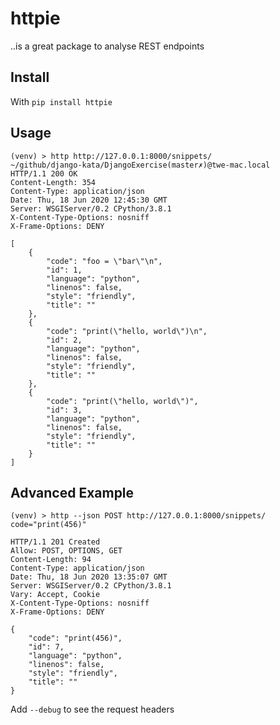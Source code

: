 # httpie
..is a great package to analyse REST endpoints


## Install
With ``pip install httpie``

## Usage
        
    (venv) > http http://127.0.0.1:8000/snippets/                                    ~/github/django-kata/DjangoExercise(master✗)@twe-mac.local
    HTTP/1.1 200 OK
    Content-Length: 354
    Content-Type: application/json
    Date: Thu, 18 Jun 2020 12:45:30 GMT
    Server: WSGIServer/0.2 CPython/3.8.1
    X-Content-Type-Options: nosniff
    X-Frame-Options: DENY
    
    [
        {
            "code": "foo = \"bar\"\n",
            "id": 1,
            "language": "python",
            "linenos": false,
            "style": "friendly",
            "title": ""
        },
        {
            "code": "print(\"hello, world\")\n",
            "id": 2,
            "language": "python",
            "linenos": false,
            "style": "friendly",
            "title": ""
        },
        {
            "code": "print(\"hello, world\")",
            "id": 3,
            "language": "python",
            "linenos": false,
            "style": "friendly",
            "title": ""
        }
    ]
    
 ## Advanced Example
    (venv) > http --json POST http://127.0.0.1:8000/snippets/ code="print(456)" 
    
    HTTP/1.1 201 Created
    Allow: POST, OPTIONS, GET
    Content-Length: 94
    Content-Type: application/json
    Date: Thu, 18 Jun 2020 13:35:07 GMT
    Server: WSGIServer/0.2 CPython/3.8.1
    Vary: Accept, Cookie
    X-Content-Type-Options: nosniff
    X-Frame-Options: DENY
    
    {
        "code": "print(456)",
        "id": 7,
        "language": "python",
        "linenos": false,
        "style": "friendly",
        "title": ""
    }
 
Add `--debug` to see the request headers